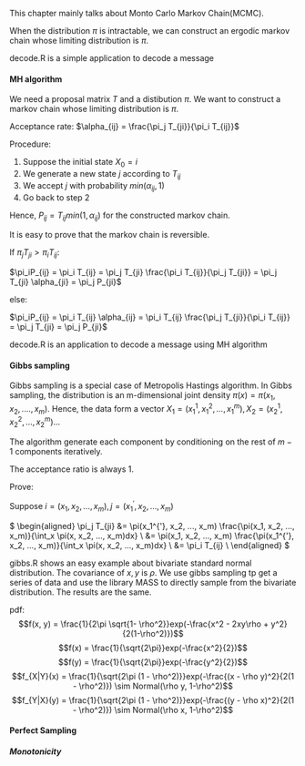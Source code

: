 This chapter mainly talks about Monto Carlo Markov Chain(MCMC).

When the distribution $\pi$ is intractable, we can construct an ergodic markov chain whose limiting distribution is $\pi$. 

decode.R is a simple application to decode a message

#### MH algorithm

We need a proposal matrix $T$ and a distibution $\pi$. We want to construct a markov chain whose limiting distribution is $\pi$. 

Acceptance rate: $\alpha_{ij} = \frac{\pi_j T_{ji}}{\pi_i T_{ij}}$

Procedure:

1. Suppose the initial state $X_0 = i$
2. We generate a new state $j$ according to $T_{ij}$
3. We accept $j$ with probability $min(\alpha_{ij}, 1)$
4. Go back to step 2

Hence, $P_{ij} = T_{ij}min(1, \alpha_{ij})$ for the constructed markov chain. 

It is easy to prove that the markov chain is reversible. 

If $\pi_{j}T_{ji} > \pi_{i}T_{ij}$:

$\pi_iP_{ij} = \pi_i T_{ij} = \pi_j T_{ji} \frac{\pi_i T_{ij}}{\pi_j T_{ji}} = \pi_j T_{ji} \alpha_{ji} = \pi_j P_{ji}$

else:

$\pi_iP_{ij} = \pi_i T_{ij} \alpha_{ij} = \pi_i T_{ij} \frac{\pi_j T_{ji}}{\pi_i T_{ij}} = \pi_j T_{ji}  = \pi_j P_{ji}$

decode.R is an application to decode a message using MH algorithm

####  Gibbs sampling
Gibbs sampling is a special case of Metropolis Hastings algorithm. In Gibbs sampling, the distribution is an m-dimensional joint density $\pi(x) = \pi(x_1, x_2, ...., x_m)$. Hence, the data form a vector $X_1 = (x_1^1, x_1^2, ..., x_1^m), X_2 = (x_2^1, x_2^2, ..., x_2^m)...$

The algorithm generate each component by conditioning on the rest of $m-1$ components iteratively. 

The acceptance ratio is always 1.

Prove:

Suppose $i = (x_1, x_2, ..., x_m), j = (x_1^{'}, x_2, ..., x_m)$

$
\begin{aligned}
\pi_j T_{ji} &= \pi(x_1^{'}, x_2, ..., x_m) \frac{\pi(x_1, x_2, ..., x_m)}{\int_x \pi(x, x_2, ..., x_m)dx} \\
&= \pi(x_1, x_2, ..., x_m) \frac{\pi(x_1^{'}, x_2, ..., x_m)}{\int_x \pi(x, x_2, ..., x_m)dx} \\
&= \pi_i T_{ij} \\
\end{aligned}
$

gibbs.R shows an easy example about bivariate standard  normal distribution. The covariance of $x, y$ is $\rho$. We use gibbs sampling tp get a series of data and use the library MASS to directly sample from the bivariate distribution. The results are the same. 

pdf: 
$$f(x, y) = \frac{1}{2\pi \sqrt{1- \rho^2}}exp(-\frac{x^2 - 2xy\rho + y^2}{2(1-\rho^2)})$$
$$f(x) = \frac{1}{\sqrt{2\pi}}exp(-\frac{x^2}{2})$$
$$f(y) = \frac{1}{\sqrt{2\pi}}exp(-\frac{y^2}{2})$$
$$f_{X|Y}(x) = \frac{1}{\sqrt{2\pi (1 - \rho^2)}}exp(-\frac{(x - \rho y)^2}{2(1 - \rho^2)}) \sim Normal(\rho y, 1-\rho^2)$$
$$f_{Y|X}(y) = \frac{1}{\sqrt{2\pi (1 - \rho^2)}}exp(-\frac{(y - \rho x)^2}{2(1 - \rho^2)}) \sim Normal(\rho x, 1-\rho^2)$$



#### Perfect Sampling
##### Monotonicity